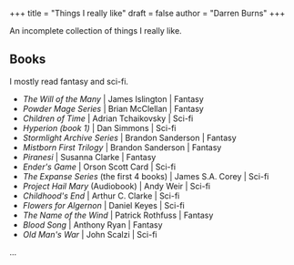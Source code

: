 +++
title = "Things I really like"
draft = false
author = "Darren Burns"
+++

An incomplete collection of things I really like.

## Books

I mostly read fantasy and sci-fi.

- *The Will of the Many* | James Islington | Fantasy
- *Powder Mage Series* | Brian McClellan | Fantasy
- *Children of Time* | Adrian Tchaikovsky  | Sci-fi
- *Hyperion (book 1)* | Dan Simmons | Sci-fi
- *Stormlight Archive Series* | Brandon Sanderson | Fantasy
- *Mistborn First Trilogy* | Brandon Sanderson | Fantasy
- *Piranesi* | Susanna Clarke | Fantasy
- *Ender's Game* | Orson Scott Card | Sci-fi
- *The Expanse Series* (the first 4 books) | James S.A. Corey | Sci-fi
- *Project Hail Mary* (Audiobook) | Andy Weir | Sci-fi
- *Childhood's End* | Arthur C. Clarke | Sci-fi
- *Flowers for Algernon* | Daniel Keyes | Sci-fi
- *The Name of the Wind* | Patrick Rothfuss | Fantasy
- *Blood Song* | Anthony Ryan | Fantasy
- *Old Man's War* | John Scalzi | Sci-fi

...